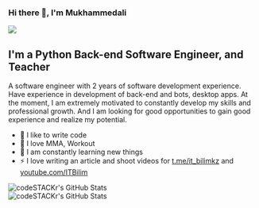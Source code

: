 ### Hi there 👋, I'm Mukhammedali

![](https://komarev.com/ghpvc/?username=platon09)

## I'm a Python Back-end Software Engineer, and Teacher
A software engineer with 2 years of software development experience. Have experience in development of back-end and
bots, desktop apps. At the moment, I am extremely motivated to constantly develop my skills and professional growth. And I
am looking for good opportunities to gain good experience and realize my potential.
- 💪 I like to write code
- 🥊 I love MMA, Workout
- 🥅 I am constantly learning new things
- ⚡ I love writing an article and shoot videos for [t.me/it_bilimkz](https://t.me/it_bilimkz) and [youtube.com/ITBilim](https://www.youtube.com/ITBilim)

<img align="left" alt="codeSTACKr's GitHub Stats" src="https://github-readme-stats.vercel.app/api/top-langs/?username=platon09&langs_count=8&layout=compact" />
<br />
<img align="left" alt="codeSTACKr's GitHub Stats" src="https://github-readme-stats.vercel.app/api?username=platon09&show_icons=true" />


[website]: https://it-bilim.kz/
[youtube]: https://www.youtube.com/ITBilim
[linkedin]: https://www.linkedin.com/in/muratkhan-m/
[instagram]: https://www.instagram.com/_platon.09_/
